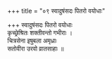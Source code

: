 +++
title = "०९ स्वादुषंसदः पितरो वयोधाः"

+++
स्वादुषंसदः पितरो वयोधाः  
कृच्छ्रेश्रितः शक्तीवन्तो गभीराः ।  
चित्रसेना इषुबला अमृध्राः  
सतोवीरा उरवो व्रातसाहाः ॥